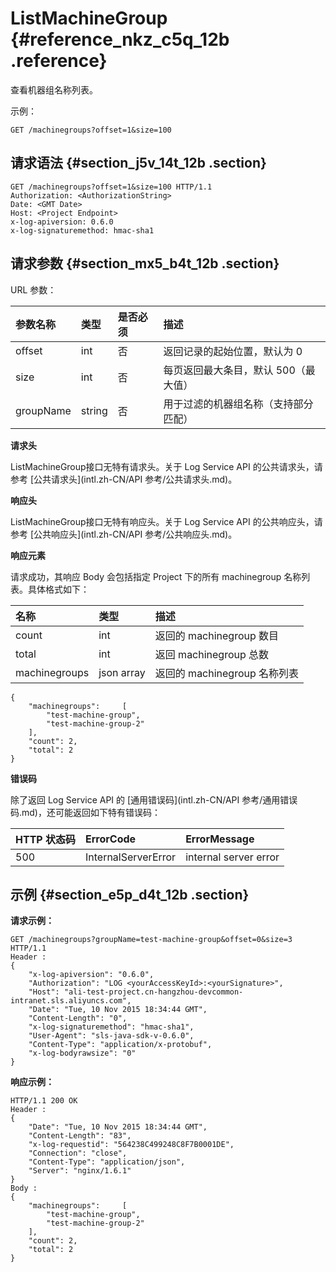 # ListMachineGroup {#reference_nkz_c5q_12b .reference}

查看机器组名称列表。

示例：

``` {#codeblock_cd6_5om_1ye}
GET /machinegroups?offset=1&size=100
```

## 请求语法 {#section_j5v_14t_12b .section}

``` {#codeblock_9o9_2r8_51b}
GET /machinegroups?offset=1&size=100 HTTP/1.1
Authorization: <AuthorizationString> 
Date: <GMT Date>
Host: <Project Endpoint>
x-log-apiversion: 0.6.0
x-log-signaturemethod: hmac-sha1
```

## 请求参数 {#section_mx5_b4t_12b .section}

URL 参数：

|参数名称|类型|是否必须|描述|
|:---|:-|:---|:-|
|offset|int|否|返回记录的起始位置，默认为 0|
|size|int|否|每页返回最大条目，默认 500（最大值）|
|groupName|string|否|用于过滤的机器组名称（支持部分匹配）|

 **请求头** 

ListMachineGroup接口无特有请求头。关于 Log Service API 的公共请求头，请参考 [公共请求头](intl.zh-CN/API 参考/公共请求头.md)。

 **响应头** 

ListMachineGroup接口无特有响应头。关于 Log Service API 的公共响应头，请参考 [公共响应头](intl.zh-CN/API 参考/公共响应头.md)。

 **响应元素** 

请求成功，其响应 Body 会包括指定 Project 下的所有 machinegroup 名称列表。具体格式如下：

|名称|类型|描述|
|:-|:-|:-|
|count|int|返回的 machinegroup 数目|
|total|int|返回 machinegroup 总数|
|machinegroups|json array|返回的 machinegroup 名称列表|

``` {#codeblock_ahm_58t_d5v}
{
    "machinegroups":     [
        "test-machine-group",
        "test-machine-group-2"
    ],
    "count": 2,
    "total": 2
}
```

 **错误码** 

除了返回 Log Service API 的 [通用错误码](intl.zh-CN/API 参考/通用错误码.md)，还可能返回如下特有错误码：

|HTTP 状态码|ErrorCode|ErrorMessage|
|:-------|:--------|:-----------|
|500|InternalServerError|internal server error|

## 示例 {#section_e5p_d4t_12b .section}

**请求示例：** 

``` {#codeblock_ysx_2uh_sjh}
GET /machinegroups?groupName=test-machine-group&offset=0&size=3 HTTP/1.1
Header :
{
    "x-log-apiversion": "0.6.0",
    "Authorization": "LOG <yourAccessKeyId>:<yourSignature>",
    "Host": "ali-test-project.cn-hangzhou-devcommon-intranet.sls.aliyuncs.com",
    "Date": "Tue, 10 Nov 2015 18:34:44 GMT",
    "Content-Length": "0",
    "x-log-signaturemethod": "hmac-sha1",
    "User-Agent": "sls-java-sdk-v-0.6.0",
    "Content-Type": "application/x-protobuf",
    "x-log-bodyrawsize": "0"
}
```

 **响应示例：** 

``` {#codeblock_tyx_15h_rg2}
HTTP/1.1 200 OK
Header :
{
    "Date": "Tue, 10 Nov 2015 18:34:44 GMT",
    "Content-Length": "83",
    "x-log-requestid": "564238C499248C8F7B0001DE",
    "Connection": "close",
    "Content-Type": "application/json",
    "Server": "nginx/1.6.1"
}
Body :
{
    "machinegroups":     [
        "test-machine-group",
        "test-machine-group-2"
    ],
    "count": 2,
    "total": 2
}
```

